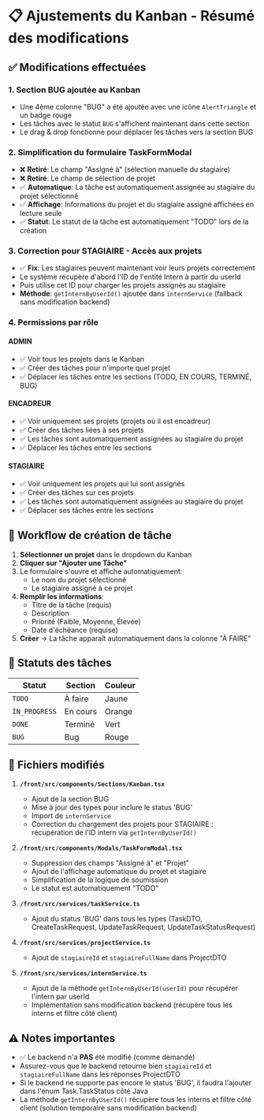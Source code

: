 # 📋 Ajustements du Kanban - Résumé des modifications

## ✅ Modifications effectuées

### 1. **Section BUG ajoutée au Kanban**
- Une 4ème colonne "BUG" a été ajoutée avec une icône `AlertTriangle` et un badge rouge
- Les tâches avec le statut `BUG` s'affichent maintenant dans cette section
- Le drag & drop fonctionne pour déplacer les tâches vers la section BUG

### 2. **Simplification du formulaire TaskFormModal**
- ❌ **Retiré**: Le champ "Assigné à" (sélection manuelle du stagiaire)
- ❌ **Retiré**: Le champ de sélection de projet
- ✅ **Automatique**: La tâche est automatiquement assignée au stagiaire du projet sélectionné
- ✅ **Affichage**: Informations du projet et du stagiaire assigné affichées en lecture seule
- ✅ **Statut**: Le statut de la tâche est automatiquement "TODO" lors de la création

### 3. **Correction pour STAGIAIRE - Accès aux projets**
- ✅ **Fix**: Les stagiaires peuvent maintenant voir leurs projets correctement
- Le système récupère d'abord l'ID de l'entité Intern à partir du userId
- Puis utilise cet ID pour charger les projets assignés au stagiaire
- **Méthode**: `getInternByUserId()` ajoutée dans `internService` (fallback sans modification backend)

### 4. **Permissions par rôle**

#### ADMIN
- ✅ Voir tous les projets dans le Kanban
- ✅ Créer des tâches pour n'importe quel projet
- ✅ Déplacer les tâches entre les sections (TODO, EN COURS, TERMINÉ, BUG)

#### ENCADREUR
- ✅ Voir uniquement ses projets (projets où il est encadreur)
- ✅ Créer des tâches liées à ses projets
- ✅ Les tâches sont automatiquement assignées au stagiaire du projet
- ✅ Déplacer les tâches entre les sections

#### STAGIAIRE
- ✅ Voir uniquement les projets qui lui sont assignés
- ✅ Créer des tâches sur ces projets
- ✅ Les tâches sont automatiquement assignées au stagiaire du projet
- ✅ Déplacer ses tâches entre les sections

## 🔄 Workflow de création de tâche

1. **Sélectionner un projet** dans le dropdown du Kanban
2. **Cliquer sur "Ajouter une Tâche"**
3. Le formulaire s'ouvre et affiche automatiquement:
   - Le nom du projet sélectionné
   - Le stagiaire assigné à ce projet
4. **Remplir les informations**:
   - Titre de la tâche (requis)
   - Description
   - Priorité (Faible, Moyenne, Élevée)
   - Date d'échéance (requise)
5. **Créer** → La tâche apparaît automatiquement dans la colonne "À FAIRE"

## 🎯 Statuts des tâches

| Statut | Section | Couleur |
|--------|---------|---------|
| `TODO` | À faire | Jaune |
| `IN_PROGRESS` | En cours | Orange |
| `DONE` | Terminé | Vert |
| `BUG` | Bug | Rouge |

## 📝 Fichiers modifiés

1. **`/front/src/components/Sections/Kanban.tsx`**
   - Ajout de la section BUG
   - Mise à jour des types pour inclure le status 'BUG'
   - Import de `internService`
   - Correction du chargement des projets pour STAGIAIRE : récupération de l'ID intern via `getInternByUserId()`

2. **`/front/src/components/Modals/TaskFormModal.tsx`**
   - Suppression des champs "Assigné à" et "Projet"
   - Ajout de l'affichage automatique du projet et stagiaire
   - Simplification de la logique de soumission
   - Le statut est automatiquement "TODO"

3. **`/front/src/services/taskService.ts`**
   - Ajout du status 'BUG' dans tous les types (TaskDTO, CreateTaskRequest, UpdateTaskRequest, UpdateTaskStatusRequest)

4. **`/front/src/services/projectService.ts`**
   - Ajout de `stagiaireId` et `stagiaireFullName` dans ProjectDTO

5. **`/front/src/services/internService.ts`**
   - Ajout de la méthode `getInternByUserId(userId)` pour récupérer l'intern par userId
   - Implémentation sans modification backend (récupère tous les interns et filtre côté client)

## ⚠️ Notes importantes

- ✅ Le backend n'a **PAS** été modifié (comme demandé)
- Assurez-vous que le backend retourne bien `stagiaireId` et `stagiaireFullName` dans les réponses ProjectDTO
- Si le backend ne supporte pas encore le status 'BUG', il faudra l'ajouter dans l'enum Task.TaskStatus côté Java
- La méthode `getInternByUserId()` récupère tous les interns et filtre côté client (solution temporaire sans modification backend)
